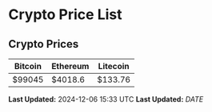 # Crypto Price List

## Crypto Prices
| Bitcoin | Ethereum | Litecoin |
| ------- | -------- | -------- |
| $99045 | $4018.6 | $133.76 |
**Last Updated:** 2024-12-06 15:33 UTC
**Last Updated:** $DATE$
